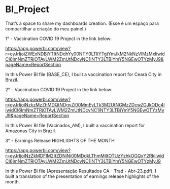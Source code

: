 # BI_Project
That’s a space to share my dashboards creation. (Esse é um espaço para compartilhar a criação do meu painel.)


1° - Vaccination COVID 19 Project in the link below:


https://app.powerbi.com/view?r=eyJrIjoiZWExNDBjYTItNDdhYy00NTY0LTliYTgtYmJkM2NkNzVlMzMxIiwidCI6ImNmZTRjOTAyLWM2ZmUtNDcyNC1iNTY3LTBiYmY5NGEwOTYzMyJ9&pageName=ReportSection

In this Power BI file (BASE_CE), I built a vaccination report for Ceará City in Brazil.


2° - Vaccination COVID 19 Project in the link below:

https://app.powerbi.com/view?r=eyJrIjoiNzkzMzZhMDQtNDgyZi00MmEyLTk3M2UtNGMzZDcwZGJkODc4IiwidCI6ImNmZTRjOTAyLWM2ZmUtNDcyNC1iNTY3LTBiYmY5NGEwOTYzMyJ9&pageName=ReportSection

In this Power BI file (Vacinados_AM), I built a vaccination report for Amazonas City in Brazil.


3° - Earnings Release HIGHLIGHTS OF THE MONTH 

https://app.powerbi.com/view?r=eyJrIjoiNzZkMDFlM2ItZDNiNi00MDdkLThmMjItOTUzYzhkOGQxY2RkIiwidCI6ImNmZTRjOTAyLWM2ZmUtNDcyNC1iNTY3LTBiYmY5NGEwOTYzMyJ9

In this Power BI file (Apresentação Resultados CA - Trad - Abr-23.pdf), I built a translation of the presentation of earnings release highlights of the month.

